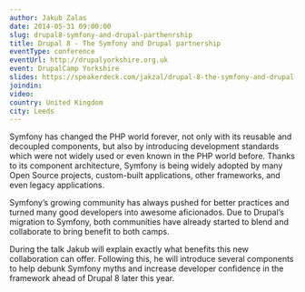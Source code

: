 ```yaml
---
author: Jakub Zalas
date: 2014-05-31 09:00:00
slug: drupal8-symfony-and-drupal-parthenrship
title: Drupal 8 - The Symfony and Drupal partnership
eventType: conference
eventUrl: http://drupalyorkshire.org.uk
event: DrupalCamp Yorkshire
slides: https://speakerdeck.com/jakzal/drupal-8-the-symfony-and-drupal-partnership
joindin:
video:
country: United Kingdom
city: Leeds
---
```


Symfony has changed the PHP world forever, not only with its reusable and decoupled components, but also by introducing development standards which were not widely used or even known in the PHP world before. Thanks to its component architecture, Symfony is being widely adopted by many Open Source projects, custom-built applications, other frameworks, and even legacy applications.

Symfony’s growing community has always pushed for better practices and turned many good developers into awesome aficionados. Due to Drupal’s migration to Symfony, both communities have already started to blend and collaborate to bring benefit to both camps.

During the talk Jakub will explain exactly what benefits this new collaboration can offer. Following this, he will introduce several components to help debunk Symfony myths and increase developer confidence in the framework ahead of Drupal 8 later this year.

<script async class="speakerdeck-embed" data-id="2ada03f0cb38013150200625d49fa84f" data-ratio="1.33333333333333" src="//speakerdeck.com/assets/embed.js"></script>
